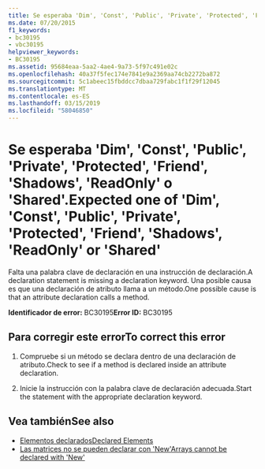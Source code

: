 ```yaml
---
title: Se esperaba 'Dim', 'Const', 'Public', 'Private', 'Protected', 'Friend', 'Shadows', 'ReadOnly' o 'Shared'.
ms.date: 07/20/2015
f1_keywords:
- bc30195
- vbc30195
helpviewer_keywords:
- BC30195
ms.assetid: 95684eaa-5aa2-4ae4-9a73-5f97c491e02c
ms.openlocfilehash: 40a37f5fec174e7841e9a2369aa74cb2272ba872
ms.sourcegitcommit: 5c1abeec15fbddcc7dbaa729fabc1f1f29f12045
ms.translationtype: MT
ms.contentlocale: es-ES
ms.lasthandoff: 03/15/2019
ms.locfileid: "58046850"
---
```

# <a name="expected-one-of-dim-const-public-private-protected-friend-shadows-readonly-or-shared"></a><span data-ttu-id="3e379-102">Se esperaba 'Dim', 'Const', 'Public', 'Private', 'Protected', 'Friend', 'Shadows', 'ReadOnly' o 'Shared'.</span><span class="sxs-lookup"><span data-stu-id="3e379-102">Expected one of 'Dim', 'Const', 'Public', 'Private', 'Protected', 'Friend', 'Shadows', 'ReadOnly' or 'Shared'</span></span>
<span data-ttu-id="3e379-103">Falta una palabra clave de declaración en una instrucción de declaración.</span><span class="sxs-lookup"><span data-stu-id="3e379-103">A declaration statement is missing a declaration keyword.</span></span> <span data-ttu-id="3e379-104">Una posible causa es que una declaración de atributo llama a un método.</span><span class="sxs-lookup"><span data-stu-id="3e379-104">One possible cause is that an attribute declaration calls a method.</span></span>  
  
 <span data-ttu-id="3e379-105">**Identificador de error:** BC30195</span><span class="sxs-lookup"><span data-stu-id="3e379-105">**Error ID:** BC30195</span></span>  
  
## <a name="to-correct-this-error"></a><span data-ttu-id="3e379-106">Para corregir este error</span><span class="sxs-lookup"><span data-stu-id="3e379-106">To correct this error</span></span>  
  
1.  <span data-ttu-id="3e379-107">Compruebe si un método se declara dentro de una declaración de atributo.</span><span class="sxs-lookup"><span data-stu-id="3e379-107">Check to see if a method is declared inside an attribute declaration.</span></span>  
  
2.  <span data-ttu-id="3e379-108">Inicie la instrucción con la palabra clave de declaración adecuada.</span><span class="sxs-lookup"><span data-stu-id="3e379-108">Start the statement with the appropriate declaration keyword.</span></span>  
  
## <a name="see-also"></a><span data-ttu-id="3e379-109">Vea también</span><span class="sxs-lookup"><span data-stu-id="3e379-109">See also</span></span>

- [<span data-ttu-id="3e379-110">Elementos declarados</span><span class="sxs-lookup"><span data-stu-id="3e379-110">Declared Elements</span></span>](../../visual-basic/programming-guide/language-features/declared-elements/index.md)
- [<span data-ttu-id="3e379-111">Las matrices no se pueden declarar con 'New'</span><span class="sxs-lookup"><span data-stu-id="3e379-111">Arrays cannot be declared with 'New'</span></span>](../../visual-basic/misc/bc30053.md)
